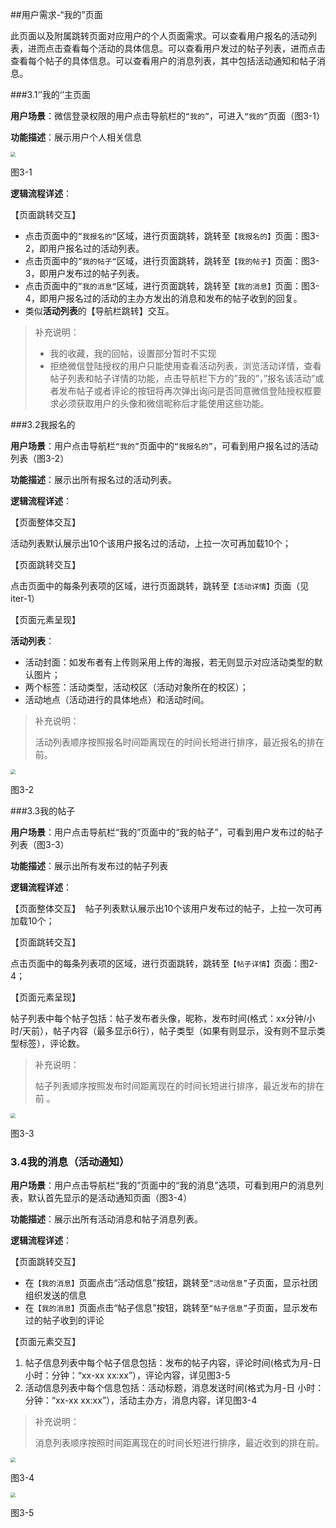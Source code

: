 ##用户需求-“我的”页面

此页面以及附属跳转页面对应用户的个人页面需求。可以查看用户报名的活动列表，进而点击查看每个活动的具体信息。可以查看用户发过的帖子列表，进而点击查看每个帖子的具体信息。可以查看用户的消息列表，其中包括活动通知和帖子消息。

###3.1‘’我的‘’主页面

**用户场景**：微信登录权限的用户点击导航栏的`“我的”`，可进入`“我的”`页面（图3-1） 

**功能描述**：展示用户个人相关信息 

<img src="../pic/7-0_我的.png" style="zoom:50%" >

图3-1

**逻辑流程详述**：

【页面跳转交互】

- 点击页面中的`”我报名的“`区域，进行页面跳转，跳转至`【我报名的】`页面：图3-2，即用户报名过的活动列表。
- 点击页面中的`”我的帖子“`区域，进行页面跳转，跳转至`【我的帖子】`页面：图3-3，即用户发布过的帖子列表。
- 点击页面中的`”我的消息“`区域，进行页面跳转，跳转至`【我的消息】`页面：图3-4，即用户报名过的活动的主办方发出的消息和发布的帖子收到的回复。
- 类似**活动列表**的【导航栏跳转】交互。

> 补充说明：
>
> - 我的收藏，我的回帖，设置部分暂时不实现
> - 拒绝微信登陆授权的用户只能使用查看活动列表，浏览活动详情，查看帖子列表和帖子详情的功能，点击导航栏下方的”我的”，”报名该活动”或者发布帖子或者评论的按钮将再次弹出询问是否同意微信登陆授权框要求必须获取用户的头像和微信昵称后才能使用这些功能。

###3.2我报名的

**用户场景**：用户点击导航栏`“我的”`页面中的`“我报名的”`，可看到用户报名过的活动列表（图3-2） 

**功能描述**：展示出所有报名过的活动列表。

**逻辑流程详述**：

【页面整体交互】

活动列表默认展示出10个该用户报名过的活动，上拉一次可再加载10个；

【页面跳转交互】

点击页面中的每条列表项的区域，进行页面跳转，跳转至`【活动详情】`页面（见iter-1）

【页面元素呈现】

**活动列表**：

- 活动封面：如发布者有上传则采用上传的海报，若无则显示对应活动类型的默认图片；
- 两个标签：活动类型，活动校区（活动对象所在的校区）；
- 活动地点（活动进行的具体地点）和活动时间。

> 补充说明：
>
> 活动列表顺序按照报名时间距离现在的时间长短进行排序，最近报名的排在前。

<img src="../pic/8-0_我报名的.png" style="zoom:50%" >



图3-2

###3.3我的帖子

**用户场景**：用户点击导航栏“我的”页面中的“我的帖子”，可看到用户发布过的帖子列表（图3-3） 

**功能描述**：展示出所有发布过的帖子列表

**逻辑流程详述**：

【页面整体交互】  帖子列表默认展示出10个该用户发布过的帖子，上拉一次可再加载10个；

【页面跳转交互】 

点击页面中的每条列表项的区域，进行页面跳转，跳转至`【帖子详情】`页面：图2-4； 

【页面元素呈现】 

帖子列表中每个帖子包括：帖子发布者头像，昵称，发布时间(格式：xx分钟/小时/天前），帖子内容（最多显示6行），帖子类型（如果有则显示，没有则不显示类型标签），评论数。 

> 补充说明：
>
> 帖子列表顺序按照发布时间距离现在的时间长短进行排序，最近发布的排在前 。

<img src="../pic/9-0_我的帖子.png" style="zoom:50%" >

图3-3

### 3.4我的消息（活动通知）

**用户场景**：用户点击导航栏“我的”页面中的“我的消息”选项，可看到用户的消息列表，默认首先显示的是活动通知页面（图3-4） 

**功能描述**：展示出所有活动消息和帖子消息列表。

**逻辑流程详述**：

【页面跳转交互】

- 在`【我的消息】`页面点击“活动信息”按钮，跳转至`“活动信息”`子页面，显示社团组织发送的信息
- 在`【我的消息】`页面点击“帖子信息”按钮，跳转至`“帖子信息”`子页面，显示发布过的帖子收到的评论

【页面元素交互】

1. 帖子信息列表中每个帖子信息包括：发布的帖子内容，评论时间(格式为月-日 小时：分钟：“xx-xx xx:xx”），评论内容，详见图3-5
2. 活动信息列表中每个信息包括：活动标题，消息发送时间(格式为月\-日  小时：分钟：“xx-xx xx:xx”），活动主办方，消息内容，详见图3-4

> 补充说明：
>
> 消息列表顺序按照时间距离现在的时间长短进行排序，最近收到的排在前。

<img src="../pic/10-0_我的消息（活动通知）.png" style="zoom:50%" >

图3-4

<img src="../pic/10-1_我的消息（帖子消息）.png" style="zoom:50%" >

图3-5
